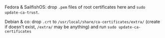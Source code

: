 Fedora & SailfishOS: drop `.pem` files of root certificates here and
`sudo update-ca-trust`.

Debian & co: drop `.crt` to `/usr/local/share/ca-certificates/extra/`
(create if doesn't exist, `/extra/` may be anything) and run `sudo update-ca-certificates`
